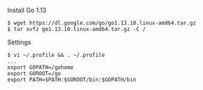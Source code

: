 
Install Go 1.13

    $ wget https://dl.google.com/go/go1.13.10.linux-amd64.tar.gz
    $ tar xvfz go1.13.10.linux-amd64.tar.gz -C /

Settings
    
    $ vi ~/.profile && . ~/.profile
    ...    
    export GOPATH=/gohome
    export GOROOT=/go
    export PATH=$PATH:$GOROOT/bin:$GOPATH/bin
